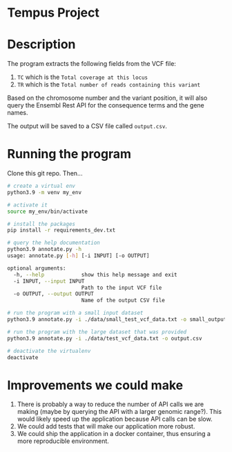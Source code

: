 # Tempus Project

# Description

The program extracts the following fields from the VCF file:

1. `TC` which is the `Total coverage at this locus`
2. `TR` which is the `Total number of reads containing this variant`

Based on the chromosome number and the variant position, it will also query 
the Ensembl Rest API for the consequence terms and the gene names.

The output will be saved to a CSV file called `output.csv`.


# Running the program

Clone this git repo. Then...

```bash
# create a virtual env
python3.9 -m venv my_env

# activate it
source my_env/bin/activate

# install the packages
pip install -r requirements_dev.txt

# query the help documentation
python3.9 annotate.py -h
usage: annotate.py [-h] [-i INPUT] [-o OUTPUT]

optional arguments:
  -h, --help            show this help message and exit
  -i INPUT, --input INPUT
                        Path to the input VCF file
  -o OUTPUT, --output OUTPUT
                        Name of the output CSV file

# run the program with a small input dataset
python3.9 annotate.py -i ./data/small_test_vcf_data.txt -o small_output.csv

# run the program with the large dataset that was provided
python3.9 annotate.py -i ./data/test_vcf_data.txt -o output.csv

# deactivate the virtualenv
deactivate
```

# Improvements we could make

1. There is probably a way to reduce the number of API calls we are making (maybe 
by querying the API with a larger genomic range?). This would likely speed up
the application because API calls can be slow.
2. We could add tests that will make our application more robust.
3. We could ship the application in a docker container, thus ensuring a 
more reproducible environment.





